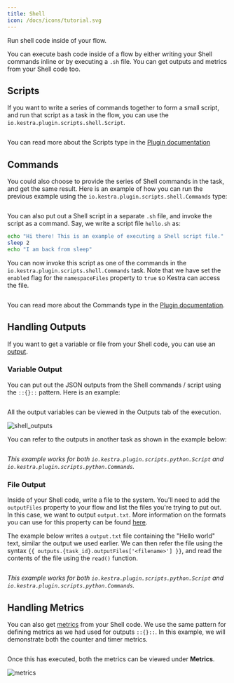 ```yaml
---
title: Shell
icon: /docs/icons/tutorial.svg
---
```


Run shell code inside of your flow.

You can execute bash code inside of a flow by either writing your Shell commands inline or by executing a `.sh` file. You can get outputs and metrics from your Shell code too.

## Scripts

If you want to write a series of commands together to form a small script, and run that script as a task in the flow, you can use the `io.kestra.plugin.scripts.shell.Script`.

```yaml file=public/examples/scripts_shell.yml
```

You can read more about the Scripts type in the [Plugin documentation](/plugins/plugin-script-shell/tasks/io.kestra.plugin.scripts.shell.script)

## Commands

You could also choose to provide the series of Shell commands in the task, and get the same result. Here is an example of how you can run the previous example using the `io.kestra.plugin.scripts.shell.Commands` type:

```yaml file=public/examples/commands_shell.yml
```

You can also put out a Shell script in a separate `.sh` file, and invoke the script as a command. Say, we write a script file `hello.sh` as:

```bash
echo "Hi there! This is an example of executing a Shell script file."
sleep 2
echo "I am back from sleep"
```

You can now invoke this script as one of the commands in the `io.kestra.plugin.scripts.shell.Commands` task. Note that we have set the `enabled` flag for the `namespaceFiles` property to `true` so Kestra can access the file.

```yaml file=public/examples/invoke_file_shell.yml
```

You can read more about the Commands type in the [Plugin documentation](/plugins/plugin-script-shell/tasks/io.kestra.plugin.scripts.shell.commands).

## Handling Outputs

If you want to get a variable or file from your Shell code, you can use an [output](/docs/workflow-components/outputs).

### Variable Output

You can put out the JSON outputs from the Shell commands / script using the `::{}::` pattern. Here is an example:

```python file=public/examples/outputs_shell.yml
```

All the output variables can be viewed in the Outputs tab of the execution.

![shell_outputs](/docs/how-to-guides/shell/outputs.png)

You can refer to the outputs in another task as shown in the example below:

```yaml file=public/examples/outputs_shell_usage.yml
```

_This example works for both `io.kestra.plugin.scripts.python.Script` and `io.kestra.plugin.scripts.python.Commands`._

### File Output

Inside of your Shell code, write a file to the system. You'll need to add the `outputFiles` property to your flow and list the files you're trying to put out. In this case, we want to output `output.txt`. More information on the formats you can use for this property can be found [here](/docs/developer-guide/scripts/output-directory).

The example below writes a `output.txt` file containing the "Hello world" text, similar the output we used earlier. We can then refer the file using the syntax `{{ outputs.{task_id}.outputFiles['<filename>'] }}`, and read the contents of the file using the `read()` function.

```yaml file=public/examples/scripts_output-files-shell.yml
```

_This example works for both `io.kestra.plugin.scripts.python.Script` and `io.kestra.plugin.scripts.python.Commands`._

## Handling Metrics

You can also get [metrics](/docs/developer-guide/scripts/outputs-metrics#outputs-and-metrics-in-script-and-commands-tasks) from your Shell code. We use the same pattern for defining metrics as we had used for outputs `::{}::`. In this example, we will demonstrate both the counter and timer metrics.

```python file=public/examples/metrics_shell.yml
```

Once this has executed, both the metrics can be viewed under **Metrics**.

![metrics](/docs/how-to-guides/shell/metrics.png)
